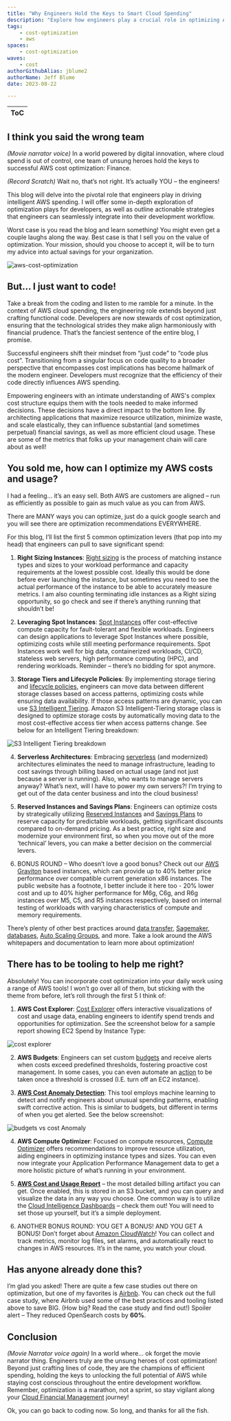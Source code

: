 ```yaml
---
title: "Why Engineers Hold the Keys to Smart Cloud Spending"
description: "Explore how engineers play a crucial role in optimizing AWS cloud spending, common optimization levers and tools that engineers can pull to save significant spend."
tags:
    - cost-optimization
    - aws
spaces:
    - cost-optimization
waves:
    - cost
authorGithubAlias: jblume2
authorName: Jeff Blume
date: 2023-08-22

---
```

| ToC |
|-----|

## I think you said the wrong team

*(Movie narrator voice)* In a world powered by digital innovation, where cloud spend is out of control, one team of unsung heroes hold the keys to successful AWS cost optimization: Finance.

*(Record Scratch)* Wait no, that’s not right. It’s actually YOU – the engineers!

This blog will delve into the pivotal role that engineers play in driving intelligent AWS spending. I will offer some in-depth exploration of optimization plays for developers, as well as outline actionable strategies that engineers can seamlessly integrate into their development workflow.

Worst case is you read the blog and learn something! You might even get a couple laughs along the way. Best case is that I sell you on the value of optimization. Your mission, should you choose to accept it, will be to turn my advice into actual savings for your organization.

![aws-cost-optimization](images/aws-cost-optimization.jpg)

## But… I just want to code!

Take a break from the coding and listen to me ramble for a minute. In the context of AWS cloud spending, the engineering role extends beyond just crafting functional code. Developers are now stewards of cost optimization, ensuring that the technological strides they make align harmoniously with financial prudence. That’s the fanciest sentence of the entire blog, I promise.

Successful engineers shift their mindset from “just code” to “code plus cost”. Transitioning from a singular focus on code quality to a broader perspective that encompasses cost implications has become hallmark of the modern engineer. Developers must recognize that the efficiency of their code directly influences AWS spending.

Empowering engineers with an intimate understanding of AWS's complex cost structure equips them with the tools needed to make informed decisions. These decisions have a direct impact to the bottom line. By architecting applications that maximize resource utilization, minimize waste, and scale elastically, they can influence substantial (and sometimes perpetual) financial savings, as well as more efficient cloud usage. These are some of the metrics that folks up your management chain will care about as well!

## You sold me, how can I optimize my AWS costs and usage?

I had a feeling… it’s an easy sell. Both AWS are customers are aligned – run as efficiently as possible to gain as much value as you can from AWS.

There are MANY ways you can optimize, just do a quick google search and you will see there are optimization recommendations EVERYWHERE.

For this blog, I’ll list the first 5 common optimization levers (that pop into my head) that engineers can pull to save significant spend:

1.	**Right Sizing Instances**: [Right sizing](https://aws.amazon.com/aws-cost-management/aws-cost-optimization/right-sizing/) is the process of matching instance types and sizes to your workload performance and capacity requirements at the lowest possible cost. Ideally this would be done before ever launching the instance, but sometimes you need to see the actual performance of the instance to be able to accurately measure metrics. I am also counting terminating idle instances as a Right sizing opportunity, so go check and see if there’s anything running that shouldn’t be!

2.	**Leveraging Spot Instances**: [Spot Instances](https://aws.amazon.com/ec2/spot/) offer cost-effective compute capacity for fault-tolerant and flexible workloads. Engineers can design applications to leverage Spot Instances where possible, optimizing costs while still meeting performance requirements. Spot Instances work well for big data, containerized workloads, CI/CD, stateless web servers, high performance computing (HPC), and rendering workloads. Reminder – there’s no bidding for spot anymore.

3.	**Storage Tiers and Lifecycle Policies**: By implementing storage tiering and [lifecycle policies](https://docs.aws.amazon.com/AmazonS3/latest/userguide/object-lifecycle-mgmt.html), engineers can move data between different storage classes based on access patterns, optimizing costs while ensuring data availability. If those access patterns are dynamic, you can use [S3 Intelligent Tiering](https://aws.amazon.com/s3/storage-classes/intelligent-tiering/). Amazon S3 Intelligent-Tiering storage class is designed to optimize storage costs by automatically moving data to the most cost-effective access tier when access patterns change. See below for an Intelligent Tiering breakdown:

![S3 Intelligent Tiering breakdown](images/s3-intelligent-tiering.png)

4.	**Serverless Architectures**: Embracing [serverless](https://aws.amazon.com/serverless/) (and modernized) architectures eliminates the need to manage infrastructure, leading to cost savings through billing based on actual usage (and not just because a server is running). Also, who wants to manage servers anyway? What’s next, will I have to power my own servers?! I’m trying to get out of the data center business and into the cloud business!

5.	**Reserved Instances and Savings Plans**: Engineers can optimize costs by strategically utilizing [Reserved Instances](https://aws.amazon.com/aws-cost-management/aws-cost-optimization/reserved-instances/) and [Savings Plans](https://aws.amazon.com/savingsplans/) to reserve capacity for predictable workloads, getting significant discounts compared to on-demand pricing. As a best practice, right size and modernize your environment first, so when you move out of the more ‘technical’ levers, you can make a better decision on the commercial levers.

6.	BONUS ROUND – Who doesn’t love a good bonus? Check out our [AWS Graviton](https://aws.amazon.com/ec2/graviton/) based instances, which can provide up to 40% better price performance over compatible current generation x86 instances. The public website has a footnote, I better include it here too - 20% lower cost and up to 40% higher performance for M6g, C6g, and R6g instances over M5, C5, and R5 instances respectively, based on internal testing of workloads with varying characteristics of compute and memory requirements.

There’s plenty of other best practices around [data transfer](https://docs.aws.amazon.com/wellarchitected/latest/cost-optimization-pillar/plan-for-data-transfer.html), [Sagemaker](https://docs.aws.amazon.com/sagemaker/latest/dg/inference-cost-optimization.html), [databases](https://docs.aws.amazon.com/prescriptive-guidance/latest/strategy-database-migration/optimization-phase.html), [Auto Scaling Groups](https://docs.aws.amazon.com/autoscaling/ec2/userguide/auto-scaling-groups.html), and more. Take a look around the AWS whitepapers and documentation to learn more about optimization!

## There has to be tooling to help me right?

Absolutely! You can incorporate cost optimization into your daily work using a range of AWS tools! I won’t go over all of them, but sticking with the theme from before, let’s roll through the first 5 I think of:

1.	**AWS Cost Explorer**: [Cost Explorer](https://aws.amazon.com/aws-cost-management/aws-cost-explorer/) offers interactive visualizations of cost and usage data, enabling engineers to identify spend trends and opportunities for optimization. See the screenshot below for a sample report showing EC2 Spend by Instance Type:

![cost explorer](images/cost-explorer.png)

2.	**AWS Budgets**: Engineers can set custom [budgets](https://aws.amazon.com/aws-cost-management/aws-budgets/) and receive alerts when costs exceed predefined thresholds, fostering proactive cost management. In some cases, you can even automate an [action](https://docs.aws.amazon.com/cost-management/latest/userguide/budgets-controls.html) to be taken once a threshold is crossed (I.E. turn off an EC2 instance).

3.	**[AWS Cost Anomaly Detection](https://aws.amazon.com/aws-cost-management/aws-cost-anomaly-detection/)**: This tool employs machine learning to detect and notify engineers about unusual spending patterns, enabling swift corrective action. This is similar to budgets, but different in terms of when you get alerted. See the below screenshot:

![budgets vs cost Anomaly](images/budgets.png)

4.	**AWS Compute Optimizer**: Focused on compute resources, [Compute Optimizer](https://aws.amazon.com/compute-optimizer/) offers recommendations to improve resource utilization, aiding engineers in optimizing instance types and sizes. You can even now integrate your Application Performance Management data to get a more holistic picture of what’s running in your environment.

5.	**[AWS Cost and Usage Report](https://docs.aws.amazon.com/cur/latest/userguide/what-is-cur.html)** – the most detailed billing artifact you can get. Once enabled, this is stored in an S3 bucket, and you can query and visualize the data in any way you choose. One common way is to utilize the [Cloud Intelligence Dashboards](https://wellarchitectedlabs.com/cost/200_labs/200_cloud_intelligence/) – check them out! You will need to set those up yourself, but it’s a simple deployment.

6. ANOTHER BONUS ROUND: YOU GET A BONUS! AND YOU GET A BONUS! Don’t forget about [Amazon CloudWatch](https://aws.amazon.com/cloudwatch/)! You can collect and track metrics, monitor log files, set alarms, and automatically react to changes in AWS resources. It’s in the name, you watch your cloud.

## Has anyone already done this?

I’m glad you asked! There are quite a few case studies out there on optimization, but one of my favorites is [Airbnb](https://aws.amazon.com/solutions/case-studies/airbnb-optimizes-usage-and-costs-case-study/). You can check out the full case study, where Airbnb used some of the best practices and tooling listed above to save BIG. (How big? Read the case study and find out!) Spoiler alert – They reduced OpenSearch costs by **60%**.

## Conclusion

*(Movie Narrator voice again)* In a world where… ok forget the movie narrator thing. Engineers truly are the unsung heroes of cost optimization! Beyond just crafting lines of code, they are the champions of efficient spending, holding the keys to unlocking the full potential of AWS while staying cost conscious throughout the entire development workflow. Remember, optimization is a marathon, not a sprint, so stay vigilant along your [Cloud Financial Management](https://aws.amazon.com/aws-cost-management/) journey!

Ok, you can go back to coding now. So long, and thanks for all the fish.
